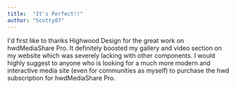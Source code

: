 ```yaml
---
title:  "It's Perfect!!"
author: "Scotty87"
---
```

I'd first like to thanks Highwood Design for the great work on hwdMediaShare Pro. It definitely boosted my gallery and video section on my website which was severely lacking with other components. I would highly suggest to anyone who is looking for a much more modern and interactive media site (even for communities as myself) to purchase the hwd subscription for hwdMediaShare Pro.
